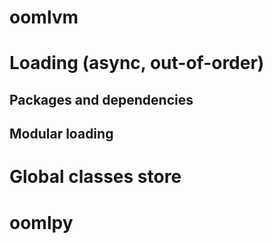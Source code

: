 # oomlvm

# Loading (async, out-of-order)

## Packages and dependencies

## Modular loading

# Global classes store

# oomlpy
